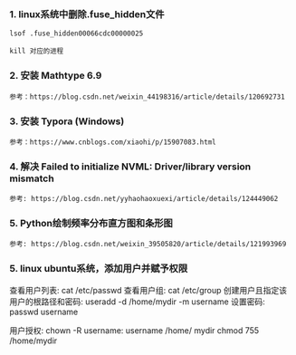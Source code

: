 ### 1. linux系统中删除.fuse_hidden文件

    lsof .fuse_hidden00066cdc00000025
    
    kill 对应的进程
    
### 2. 安装 Mathtype 6.9
    
    参考：https://blog.csdn.net/weixin_44198316/article/details/120692731
    
        
### 3. 安装 Typora (Windows)
    
    参考：https://www.cnblogs.com/xiaohi/p/15907083.html
    
### 4. 解决 Failed to initialize NVML: Driver/library version mismatch
    
    参考: https://blog.csdn.net/yyhaohaoxuexi/article/details/124449062
    
### 5. Python绘制频率分布直方图和条形图

    参考: https://blog.csdn.net/weixin_39505820/article/details/121993969
    
### 5. linux ubuntu系统，添加用户并赋予权限

  查看用户列表: 
    cat /etc/passwd
  查看用户组: 
    cat /etc/group
  创建用户且指定该用户的根路径和密码: 
    useradd -d /home/mydir -m username
  设置密码:
    passwd username
    
  用户授权:
    chown -R username: username /home/ mydir
    chmod 755 /home/mydir
   

